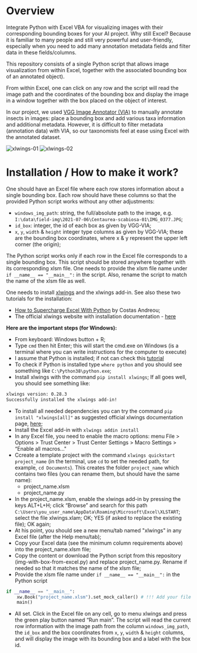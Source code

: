 # Overview

Integrate Python with Excel VBA for visualizing images with their corresponding bounding boxes for your AI project. 
Why still Excel? Because it is familiar to many people and still very powerful and user-friendly, especially when you need to add many annotation metadata fields and filter data in these fields/columns.

This repository consists of a single Python script that allows image visualization from within Excel, together with the associated bounding box of an annotated object).

From within Excel, one can click on any row and the script will read the image path and the coordinates of the bounding box and display the image in a window together with the box placed on the object of interest.

In our project, we used [VGG Image Annotator (VIA)](https://www.robots.ox.ac.uk/~vgg/software/via/) to manually annotate insects in images: place a bounding box and add various taxa information and additional metadata. However, it is difficult to filter metadata (annotation data) with VIA, so our taxonomists feel at ease using Excel with the annotated dataset.

![xlwings-01](https://user-images.githubusercontent.com/14074269/197849882-fc5bba75-7ac2-48e9-b0be-c67fd173342e.jpg)
![xlwings-02](https://user-images.githubusercontent.com/14074269/197849897-1cb8b94e-bf4b-4aed-a6ae-cd9bb4b23f4d.jpg)


# Installation / How to make it work?

One should have an Excel file where each row stores information about a single bounding box.
Each row should have these columns so that the provided Python script works without any other adjustments:

- `windows_img_path`: string, the full/absolute path to the image, e.g. `I:\data\field-img\2021-07-06\Centaurea-scabiosa-01\IMG_0377.JPG`;
- `id_box`: integer, the id of each box as given by VGG-VIA; 
- `x`, `y`, `width` & `height` integer type columns as given by VGG-VIA; these are the bounding box coordinates, where x & y represent the upper left corner (the origin);

The Python script works only if each row in the Excel file corresponds to a single bounding box.
This script should be stored anywhere together with its corresponding xlsm file.
One needs to provide the xlsm file name under `if __name__ == "__main__":` in the script.
Also, rename the script to match the name of the xlsm file as well.

One needs to install [xlwings](https://docs.xlwings.org/en/latest/) and the xlwings add-in. See also these two tutorials for the installation:

- [How to Supercharge Excel With Python](https://towardsdatascience.com/how-to-supercharge-excel-with-python-726b0f8e22c2) by Costas Andreou;
- The official xlwings website with installation documentation - [here](https://docs.xlwings.org/en/latest/installation.html)

**Here are the important steps (for Windows):**

- From keyboard: Windows button + R;
- Type `cmd` then hit Enter; this will start the cmd.exe on Windows (is a terminal where you can write instructions for the computer to execute)
- I assume that Python is installed; if not can check this [tutorial](https://www.digitalocean.com/community/tutorials/install-python-windows-10)
- To check if Python is installed type `where python` and you should see something like `C:\Python38\python.exe`;
- Install xlwings with the command `pip install xlwings`; If all goes well, you should see something like:
```sh
xlwings version: 0.28.3
Successfully installed the xlwings add-in!
```
- To install all needed dependencies you can try the command `pip install "xlwings[all]"` as suggested official xlwings documentation page, [here](https://docs.xlwings.org/en/latest/installation.html#optional-dependencies);
- Install the Excel add-in with `xlwings addin install`
- In any Excel file, you need to enable the macro options: menu File > Options > Trust Center > Trust Center Settings > Macro Settings > “Enable all macros..."
- Ccreate a template project with the command `xlwings quickstart project_name` (in the terminal, use `cd` to set the needed path, for example, `cd Documents`). This creates the folder `project_name` which contains two files (you can rename them, but should have the same name): 
  - project_name.xlsm
  - project_name.py
- In the project_name.xlsm, enable the xlwings add-in by pressing the keys ALT+L+H; click “Browse” and search for this path `C:\Users\you_user_name\AppData\Roaming\Microsoft\Excel\XLSTART`; select the file xlwings.xlam; OK; YES (if asked to replace the existing file); OK again;
- At his point, you should see a new menu/tab named "xlwings" in any Excel file (after the Help menu/tab); 
- Copy your Excel data (see the minimum column requirements above) into the project_name.xlsm file;
- Copy the content or download the Python script from this repository (img-with-box-from-excel.py) and replace project_name.py. Rename if needed so that it matches the name of the xlsm file;
- Provide the xlsm file name under `if __name__ == "__main__":` in the Python script
```python
if __name__ == "__main__":
    xw.Book("project_name.xlsm").set_mock_caller() # !!! Add your file name
    main()
```
- All set. Click in the Excel file on any cell, go to menu xlwings and press the green play button named “Run main”. The script will read the current row information with the image path from the column `windows_img_path`, the `id_box` and the box coordinates from `x`, `y`, `width` & `height` columns, and will display the image with its bounding box and a label with the box id.




